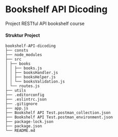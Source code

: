 # Bookshelf API Dicoding
Project RESTful API bookshelf course

#### Struktur Project
```
bookshelf-API-dicoding
├── consts
├── node_modules
├── src
│ ├── books
│ │ ├── books.js
│ │ ├── booksHandler.js
│ │ ├── booksHelper.js
│ │ └── booksValidation.js
│ └── routes.js
├── utils
├── .editorconfig
├── .eslintrc.json
├── .gitignore
├── app.js
├── Bookshelf API Test.postman_collection.json
├── Bookshelf API Test.postman_environment.json
├── package-lock.json
├── package.json
└── README.md
```